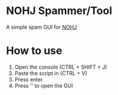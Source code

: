 # NOHJ Spammer/Tool
A simple spam GUI for [NOHJ](https://eez.penguinpowers.repl.co/)

# How to use
1. Open the console (CTRL + SHIFT + J)<br>
2. Paste the script in (CTRL + V)<br>
3. Press enter
4. Press '\' to open the GUI
